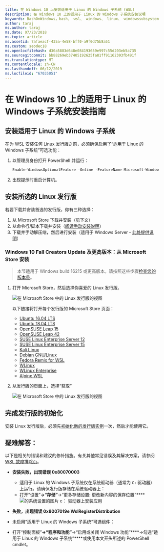 ```yaml
---
title: 在 Windows 10 上安装适用于 Linux 的 Windows 子系统 (WSL)
description: 在 Windows 10 上的适用于 Linux 的 Windows 子系统安装说明
keywords: BashOnWindows，bash、 wsl、 windows、 linux、 windowssubsystem、 ubuntu、 debian、 suse、 windows 10 的 windows 子系统安装
author: taraj
ms.author: taraj
ms.date: 07/23/2018
ms.topic: article
ms.assetid: 7afaeacf-435a-4e58-bff0-a9f0d75b8a51
ms.custom: seodec18
ms.openlocfilehash: d30a5883d648e084193659e997c55d203eb5a735
ms.sourcegitcommit: bb88269eb37405192625fa81ff91162393fb491f
ms.translationtype: MT
ms.contentlocale: zh-CN
ms.lasthandoff: 06/12/2019
ms.locfileid: "67035051"
---
```

# <a name="windows-subsystem-for-linux-installation-guide-for-windows-10"></a>在 Windows 10 上的适用于 Linux 的 Windows 子系统安装指南

## <a name="install-the-windows-subsystem-for-linux"></a>安装适用于 Linux 的 Windows 子系统

在为 WSL 安装任何 Linux 发行版之前，必须确保启用了“适用于 Linux 的 Windows 子系统”可选功能：

1. 以管理员身份打开 PowerShell 并运行：
    ```powershell
    Enable-WindowsOptionalFeature -Online -FeatureName Microsoft-Windows-Subsystem-Linux
    ```

2. 出现提示时重启计算机。

## <a name="install-your-linux-distribution-of-choice"></a>安装所选的 Linux 发行版
若要下载并安装首选的发行版，你有三种选择：
1. 从 Microsoft Store 下载并安装（见下文）
1. 从命令行/脚本下载并安装（[阅读手动安装说明](install-manual.md)）
1. 下载并手动解压缩，然后进行安装（适用于 Windows Server - [此处提供说明](install-on-server.md)）

### <a name="windows-10-fall-creators-update-and-later-install-from-the-microsoft-store"></a>Windows 10 Fall Creators Update 及更高版本：从 Microsoft Store 安装

> 本节适用于 Windows build 16215 或更高版本。请按照这些步骤[检查您的版本号](troubleshooting.md#check-your-build-number)。 

1. 打开 Microsoft Store，然后选择你喜爱的 Linux 发行版。

    ![在 Microsoft Store 中的 Linux 发行版的视图](media/store.png)

    以下链接将打开每个发行版的 Microsoft Store 页面：

    * [Ubuntu 16.04 LTS](https://www.microsoft.com/store/apps/9pjn388hp8c9)
    * [Ubuntu 18.04 LTS](https://www.microsoft.com/store/apps/9N9TNGVNDL3Q)
    * [OpenSUSE Leap 15](https://www.microsoft.com/store/apps/9n1tb6fpvj8c)
    * [OpenSUSE Leap 42](https://www.microsoft.com/store/apps/9njvjts82tjx)
    * [SUSE Linux Enterprise Server 12](https://www.microsoft.com/store/apps/9p32mwbh6cns)
    * [SUSE Linux Enterprise Server 15](https://www.microsoft.com/store/apps/9pmw35d7fnlx)
    * [Kali Linux](https://www.microsoft.com/store/apps/9PKR34TNCV07)
    * [Debian GNU/Linux](https://www.microsoft.com/store/apps/9MSVKQC78PK6)
    * [Fedora Remix for WSL](https://www.microsoft.com/store/apps/9n6gdm4k2hnc)
    * [WLinux](https://www.microsoft.com/store/apps/9NV1GV1PXZ6P)
    * [WLinux Enterprise](https://www.microsoft.com/store/apps/9N8LP0X93VCP)
    * [Alpine WSL](https://www.microsoft.com/store/apps/9p804crf0395)

1. 从发行版的页面上，选择“获取”

    ![在 Microsoft Store 中的 Linux 发行版的视图](media/UbuntuStore.png)

## <a name="complete-initialization-of-your-distro"></a>完成发行版的初始化
安装 Linux 发行版后，必须先[初始化新的发行版实例](initialize-distro.md)一次，然后才能使用它。

## <a name="troubleshooting"></a>疑难解答： 

以下是相关的错误和建议的修补措施。有关其他常见错误及其解决方案，请参阅 [WSL 故障排除页](troubleshooting.md)。

* **安装失败，出现错误 0x80070003**
    * 适用于 Linux 的 Windows 子系统仅在系统驱动器（通常为 `C:` 驱动器）上运行。请确保发行版存储在系统驱动器上：  
    * 打开“设置”****->“存储”****->“更多存储设置: 更改新内容的保存位置”****
    ![的系统设置的图片 c： 驱动器上安装应用](media/AppStorage.png)
    
    
 * **失败，出现错误 0x8007019e WslRegisterDistribution**   
  * 未启用“适用于 Linux 的 Windows 子系统”可选组件： 
   * 打开“控制面板”****->“程序和功能”****->“启用或关闭 Windows 功能”****->勾选“适用于 Linux 的 Windows 子系统”****或使用本文开头所述的 PowerShell cmdlet。

